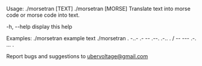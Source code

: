 Usage: ./morsetran [TEXT]
       ./morsetran [MORSE]
Translate text into morse code or morse code into text.

  -h, --help		display this help

Examples:
	./morsetran example text
	./morsetran . -..- .- -- .--. .-.. .  / -- --- .-. ... .

Report bugs and suggestions to <ubervoltage@gmail.com>

